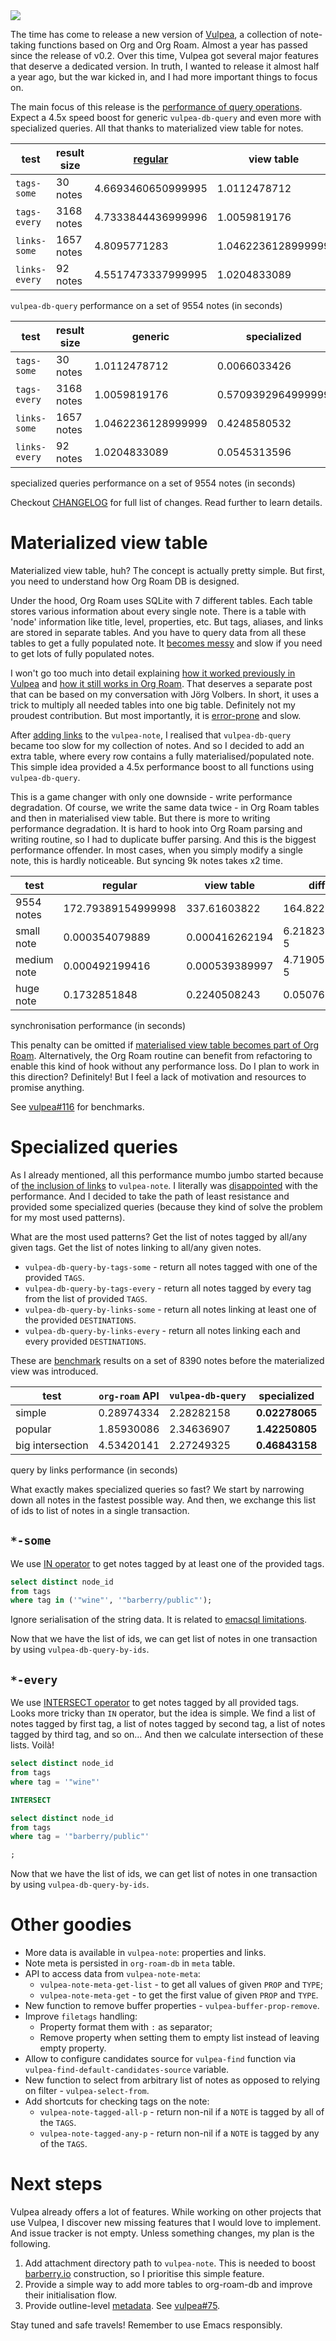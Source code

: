 <img src="/images/2022-07-14-vulpea-0.3/2022-07-20-09-51-46-vulpea-logo.webp" class="d12-image-1/2" />

The time has come to release a new version of [Vulpea](https://github.com/d12frosted/vulpea), a collection of note-taking functions based on Org and Org Roam. Almost a year has passed since the release of v0.2. Over this time, Vulpea got several major features that deserve a dedicated version. In truth, I wanted to release it almost half a year ago, but the war kicked in, and I had more important things to focus on.

The main focus of this release is the [performance of query operations](https://github.com/d12frosted/vulpea#query-from-database). Expect a 4.5x speed boost for generic `vulpea-db-query` and even more with specialized queries. All that thanks to materialized view table for notes.

| test          | result size | [regular](https://github.com/d12frosted/vulpea/blob/551495a59fb8c3bcd49a091b233e24e4cb8b584c/vulpea-db.el#L76-L187) | view table         | ratio     |
|---------------|-------------|---------------------------------------------------------------------------------------------------------------------|--------------------|-----------|
| `tags-some`   | 30 notes    | 4.6693460650999995                                                                                                  | 1.0112478712       | 4.6174100 |
| `tags-every`  | 3168 notes  | 4.7333844436999996                                                                                                  | 1.0059819176       | 4.7052381 |
| `links-some`  | 1657 notes  | 4.8095771283                                                                                                        | 1.0462236128999999 | 4.5970833 |
| `links-every` | 92 notes    | 4.5517473337999995                                                                                                  | 1.0204833089       | 4.4603839 |

`vulpea-db-query` performance on a set of 9554 notes (in seconds)

| test          | result size | generic            | specialized        | ratio     |
|---------------|-------------|--------------------|--------------------|-----------|
| `tags-some`   | 30 notes    | 1.0112478712       | 0.0066033426       | 153.14182 |
| `tags-every`  | 3168 notes  | 1.0059819176       | 0.5709392964999999 | 1.7619770 |
| `links-some`  | 1657 notes  | 1.0462236128999999 | 0.4248580532       | 2.4625251 |
| `links-every` | 92 notes    | 1.0204833089       | 0.0545313596       | 18.713696 |

specialized queries performance on a set of 9554 notes (in seconds)

Checkout [CHANGELOG](https://github.com/d12frosted/vulpea/blob/master/CHANGELOG.org) for full list of changes. Read further to learn details.

<!--more-->

# Materialized view table

Materialized view table, huh? The concept is actually pretty simple. But first, you need to understand how Org Roam DB is designed.

Under the hood, Org Roam uses SQLite with 7 different tables. Each table stores various information about every single note. There is a table with 'node' information like title, level, properties, etc. But tags, aliases, and links are stored in separate tables. And you have to query data from all these tables to get a fully populated note. It [becomes messy](https://github.com/org-roam/org-roam/commit/a199886ef7ae208b0b10dc45e0df9b54d210cd4d) and slow if you need to get lots of fully populated notes.

I won't go too much into detail explaining [how it worked previously in Vulpea](https://github.com/d12frosted/vulpea/commit/e2e82fb1288e68f4b84fcd003226fd053677e6c2#diff-45d792d2854eb88fa849977354fe467f09e47c0ca44a51ff5c5b2e1276725a40) and [how it still works in Org Roam](https://github.com/org-roam/org-roam/blob/c3867619147175faf89ed8f3e90a1e67a4fd9655/org-roam-node.el#L337-L405). That deserves a separate post that can be based on my conversation with Jörg Volbers. In short, it uses a trick to multiply all needed tables into one big table. Definitely not my proudest contribution. But most importantly, it is [error-prone](https://github.com/org-roam/org-roam/commit/a199886ef7ae208b0b10dc45e0df9b54d210cd4d#r52949692) and slow.

After [adding links](https://github.com/d12frosted/vulpea/commit/e2e82fb1288e68f4b84fcd003226fd053677e6c2) to the `vulpea-note`, I realised that `vulpea-db-query` became too slow for my collection of notes. And so I decided to add an extra table, where every row contains a fully materialised/populated note. This simple idea provided a 4.5x performance boost to all functions using `vulpea-db-query`.

This is a game changer with only one downside - write performance degradation. Of course, we write the same data twice - in Org Roam tables and then in materialised view table. But there is more to writing performance degradation. It is hard to hook into Org Roam parsing and writing routine, so I had to duplicate buffer parsing. And this is the biggest performance offender. In most cases, when you simply modify a single note, this is hardly noticeable. But syncing 9k notes takes x2 time.

| test        | regular            | view table     | diff         | ratio     |
|-------------|--------------------|----------------|--------------|-----------|
| 9554 notes  | 172.79389154999998 | 337.61603822   | 164.82215    | 1.9538656 |
| small note  | 0.000354079889     | 0.000416262194 | 6.2182305e-5 | 1.1756166 |
| medium note | 0.000492199416     | 0.000539389997 | 4.7190581e-5 | 1.0958770 |
| huge note   | 0.1732851848       | 0.2240508243   | 0.050765640  | 1.2929601 |

synchronisation performance (in seconds)

This penalty can be omitted if [materialised view table becomes part of Org Roam](https://github.com/org-roam/org-roam/issues/1997). Alternatively, the Org Roam routine can benefit from refactoring to enable this kind of hook without any performance loss. Do I plan to work in this direction? Definitely! But I feel a lack of motivation and resources to promise anything.

See [vulpea#116](https://github.com/d12frosted/vulpea/pull/116) for benchmarks.

# Specialized queries

As I already mentioned, all this performance mumbo jumbo started because of [the inclusion of links](https://github.com/d12frosted/vulpea/discussions/106) to `vulpea-note`. I literally was [disappointed](https://github.com/d12frosted/vulpea/discussions/106#discussioncomment-1601429) with the performance. And I decided to take the path of least resistance and provided some specialized queries (because they kind of solve the problem for my most used patterns).

What are the most used patterns? Get the list of notes tagged by all/any given tags. Get the list of notes linking to all/any given notes.

- `vulpea-db-query-by-tags-some` - return all notes tagged with one of the provided `TAGS`.
- `vulpea-db-query-by-tags-every` - return all notes tagged by every tag from the list of provided `TAGS`.
- `vulpea-db-query-by-links-some` - return all notes linking at least one of the provided `DESTINATIONS`.
- `vulpea-db-query-by-links-every` - return all notes linking each and every provided `DESTINATIONS`.

These are [benchmark](https://github.com/d12frosted/vulpea/discussions/106#discussioncomment-1601429) results on a set of 8390 notes before the materialized view was introduced.

| test             | `org-roam` API | `vulpea-db-query` | specialized    |
|------------------|----------------|-------------------|----------------|
| simple           | 0.28974334     | 2.28282158        | **0.02278065** |
| popular          | 1.85930086     | 2.34636907        | **1.42250805** |
| big intersection | 4.53420141     | 2.27249325        | **0.46843158** |

query by links performance (in seconds)

What exactly makes specialized queries so fast? We start by narrowing down all notes in the fastest possible way. And then, we exchange this list of ids to list of notes in a single transaction.

## `*-some`

We use [IN operator](https://www.sqlite.org/lang_expr.html#the_in_and_not_in_operators) to get notes tagged by at least one of the provided tags.

``` sql
select distinct node_id
from tags
where tag in ('"wine"', '"barberry/public"');
```

Ignore serialisation of the string data. It is related to [emacsql limitations](https://github.com/skeeto/emacsql#limitations).

Now that we have the list of ids, we can get list of notes in one transaction by using `vulpea-db-query-by-ids`.

## `*-every`

We use [INTERSECT operator](https://www.sqlite.org/lang_select.html#compound_select_statements) to get notes tagged by all provided tags. Looks more tricky than `IN` operator, but the idea is simple. We find a list of notes tagged by first tag, a list of notes tagged by second tag, a list of notes tagged by third tag, and so on… And then we calculate intersection of these lists. Voilà!

``` sql
select distinct node_id
from tags
where tag = '"wine"'

INTERSECT

select distinct node_id
from tags
where tag = '"barberry/public"'

;
```

Now that we have the list of ids, we can get list of notes in one transaction by using `vulpea-db-query-by-ids`.

# Other goodies

- More data is available in `vulpea-note`: properties and links.
- Note meta is persisted in `org-roam-db` in `meta` table.
- API to access data from `vulpea-note-meta`:
  - `vulpea-note-meta-get-list` - to get all values of given `PROP` and `TYPE`;
  - `vulpea-note-meta-get` - to get the first value of given `PROP` and `TYPE`.
- New function to remove buffer properties - `vulpea-buffer-prop-remove`.
- Improve `filetags` handling:
  - Property format them with `:` as separator;
  - Remove property when setting them to empty list instead of leaving empty property.
- Allow to configure candidates source for `vulpea-find` function via `vulpea-find-default-candidates-source` variable.
- New function to select from arbitrary list of notes as opposed to relying on filter - `vulpea-select-from`.
- Add shortcuts for checking tags on the note:
  - `vulpea-note-tagged-all-p` - return non-nil if a `NOTE` is tagged by all of the `TAGS`.
  - `vulpea-note-tagged-any-p` - return non-nil if a `NOTE` is tagged by any of the `TAGS`.

# Next steps

Vulpea already offers a lot of features. While working on other projects that use Vulpea, I discover new missing features that I would love to implement. And issue tracker is not empty. Unless something changes, my plan is the following.

1.  Add attachment directory path to `vulpea-note`. This is needed to boost [barberry.io](https://barberry.io) construction, so I prioritise this simple feature.
2.  Provide a simple way to add more tables to org-roam-db and improve their initialisation flow.
3.  Provide outline-level [metadata](https://github.com/d12frosted/vulpea#metadata). See [vulpea#75](https://github.com/d12frosted/vulpea/issues/75).

Stay tuned and safe travels! Remember to use Emacs responsibly.
